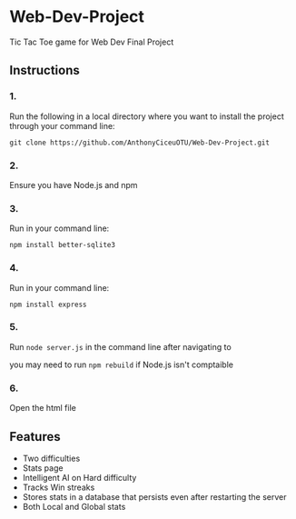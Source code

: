 # Web-Dev-Project
Tic Tac Toe game for Web Dev Final Project

## Instructions
### 1.

Run the following in a local directory where you want to install the project through your command line:

`git clone https://github.com/AnthonyCiceuOTU/Web-Dev-Project.git`

### 2.

Ensure you have Node.js and npm

### 3.

Run in your command line:

`npm install better-sqlite3`

### 4.

Run in your command line:

`npm install express`

### 5.
Run `node server.js` in the command line after navigating to 

you may need to run `npm rebuild` if Node.js isn't comptaible

### 6.
Open the html file

## Features
- Two difficulties
- Stats page
- Intelligent AI on Hard difficulty
- Tracks Win streaks
- Stores stats in a database that persists even after restarting the server
- Both Local and Global stats